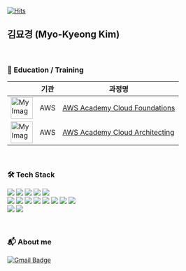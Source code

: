 
[![Hits](https://hits.seeyoufarm.com/api/count/incr/badge.svg?url=https%3A%2F%2Fgithub.com%2Fdata04190&count_bg=%2379C83D&title_bg=%23555555&icon=&icon_color=%23E7E7E7&title=hits&edge_flat=false)](https://hits.seeyoufarm.com)

## 김묘경 (Myo-Kyeong Kim)
<br>

### :book: Education / Training

| |기관| 과정명|
|------|---|---|
|<a href = "https://www.credly.com/badges/af95c9be-2729-4636-a009-9d5019a2a784/public_url"><img src="https://user-images.githubusercontent.com/77683645/184191630-5ff08e1c-87a2-4abd-be7b-c90587637adf.png" alt="My Image" width="50"></a>|AWS |<a href = "https://www.credly.com/badges/af95c9be-2729-4636-a009-9d5019a2a784/public_url">AWS Academy Cloud Foundations</a>|
|<a href = "https://www.credly.com/badges/af95c9be-2729-4636-a009-9d5019a2a784/public_url"><img src="https://user-images.githubusercontent.com/77683645/184191630-5ff08e1c-87a2-4abd-be7b-c90587637adf.png" alt="My Image" width="50"></a>|AWS |<a href = "https://www.credly.com/badges/af95c9be-2729-4636-a009-9d5019a2a784/public_url">AWS Academy Cloud Architecting</a>|AWS |<a href = "https://www.credly.com/badges/af95c9be-2729-4636-a009-9d5019a2a784/public_url">AWS Academy Cloud Architecting</a>|

<br>

### 🛠 Tech Stack
<p>

<img src="https://img.shields.io/badge/amazonaws-232F3E?style=for-the-badge&logo=amazonaws&logoColor=white"> 
<img src="https://img.shields.io/badge/googlecloud-4285F4?style=for-the-badge&logo=googlecloud&logoColor=white"> 
<img src="https://img.shields.io/badge/linux-FCC624?style=for-the-badge&logo=linux&logoColor=black"> 
<img src="https://img.shields.io/badge/docker-2496ED?style=for-the-badge&logo=docker&logoColor=black"> 
<img src="https://img.shields.io/badge/git-F05032?style=for-the-badge&logo=git&logoColor=white">
<br>
<img src="https://img.shields.io/badge/python-3776AB?style=for-the-badge&logo=python&logoColor=white">
<img src="https://img.shields.io/badge/r-276DC3?style=for-the-badge&logo=r&logoColor=white">
<img src="https://img.shields.io/badge/c-A8B9CC?style=for-the-badge&logo=c&logoColor=white">
<img src="https://img.shields.io/badge/c++-00599C?style=for-the-badge&logo=c%2B%2B&logoColor=white">
<img src="https://img.shields.io/badge/java-007396?style=for-the-badge&logo=java&logoColor=white">
<img src="https://img.shields.io/badge/html5-E34F26?style=for-the-badge&logo=html5&logoColor=white">
<img src="https://img.shields.io/badge/css-1572B6?style=for-the-badge&logo=css3&logoColor=white">
<img src="https://img.shields.io/badge/javascript-F7DF1E?style=for-the-badge&logo=javascript&logoColor=black">
<br>
<img src="https://img.shields.io/badge/mysql-4479A1?style=for-the-badge&logo=mysql&logoColor=white">
<img src="https://img.shields.io/badge/mongoDB-47A248?style=for-the-badge&logo=MongoDB&logoColor=white">

</p>
<br>



### 📬 About me
[![Gmail Badge](https://img.shields.io/badge/-Gmail-d14836?style=round&logo=Gmail&logoColor=white&link=mailto:data04190@gmail.com)](mailto:data04190@gmail.com)

<!--
### 🚀 Interests
- Cloud Computing (AWS) 
- 
- 
--!>
